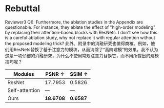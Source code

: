 # Rebuttal

Reviewer3 Q6:
Furthermore, the ablation studies in the Appendix are questionable. For instance, they ablate the effect of "high-order modeling" by replacing their attention-based blocks with ResNets. I don't see how this is a careful ablation study, why not replace it with regular attention without the proposed modeling trick?
此外，附录中的消融研究也值得商榷。例如，他们用ResNets替换了基于注意力的模块，从而消除了“高阶建模”的效果。我不认为这是一项仔细的消融研究，为什么不使用常规注意力替换它，而不用所提出的建模技巧呢？

| Modules        | PSNR ↑   | SSIM ↑   |
|----------------|----------|----------|
| ResNet         | 17.7953  | 0.5826   |
| Self-attention | —        | —        |   
| Ours           | **18.6708** | **0.6587** |

